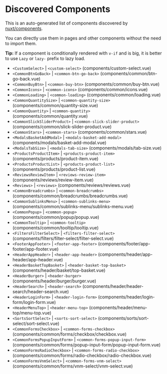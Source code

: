 # Discovered Components

This is an auto-generated list of components discovered by [nuxt/components](https://github.com/nuxt/components).

You can directly use them in pages and other components without the need to import them.

**Tip:** If a component is conditionally rendered with `v-if` and is big, it is better to use `Lazy` or `lazy-` prefix to lazy load.

- `<CustomSelect>` | `<custom-select>` (components/custom-select.vue)
- `<CommonBtnGoBack>` | `<common-btn-go-back>` (components/common/btn-go-back.vue)
- `<CommonBuyBtn>` | `<common-buy-btn>` (components/common/buy-btn.vue)
- `<CommonIcons>` | `<common-icons>` (components/common/icons.vue)
- `<CommonLoading>` | `<common-loading>` (components/common/loading.vue)
- `<CommonQuantitySize>` | `<common-quantity-size>` (components/common/quantity-size.vue)
- `<CommonQuantity>` | `<common-quantity>` (components/common/quantity.vue)
- `<CommonSlickSliderProduct>` | `<common-slick-slider-product>` (components/common/slick-slider-product.vue)
- `<CommonStars>` | `<common-stars>` (components/common/stars.vue)
- `<ModalsBasketAddModal>` | `<modals-basket-add-modal>` (components/modals/basket-add-modal.vue)
- `<ModalsTabSize>` | `<modals-tab-size>` (components/modals/tab-size.vue)
- `<ProductsProductItem>` | `<products-product-item>` (components/products/product-item.vue)
- `<ProductsProductList>` | `<products-product-list>` (components/products/product-list.vue)
- `<ReviewsReviewItem>` | `<reviews-review-item>` (components/reviews/review-item.vue)
- `<Reviews>` | `<reviews>` (components/reviews/reviews.vue)
- `<CommonBreadcrumbs>` | `<common-breadcrumbs>` (components/common/breadcrumbs/breadcrumbs.vue)
- `<CommonSublinksMenu>` | `<common-sublinks-menu>` (components/common/sublinks-menu/sublinks-menu.vue)
- `<CommonPopup>` | `<common-popup>` (components/common/popup/popup.vue)
- `<CommonTooltip>` | `<common-tooltip>` (components/common/tooltip/tooltip.vue)
- `<FiltersFilterSelect>` | `<filters-filter-select>` (components/filters/filter-select/filter-select.vue)
- `<FooterAppFooter>` | `<footer-app-footer>` (components/footer/app-footer/app-footer.vue)
- `<HeaderAppHeader>` | `<header-app-header>` (components/header/app-header/app-header.vue)
- `<HeaderBasketTopBasket>` | `<header-basket-top-basket>` (components/header/basket/top-basket.vue)
- `<HeaderBurger>` | `<header-burger>` (components/header/burger/burger.vue)
- `<HeaderSearch>` | `<header-search>` (components/header/header-search/header-search.vue)
- `<HeaderLoginForm>` | `<header-login-form>` (components/header/login-form/login-form.vue)
- `<HeaderMenuTop>` | `<header-menu-top>` (components/header/menu-top/menu-top.vue)
- `<SortsSortSelect>` | `<sorts-sort-select>` (components/sorts/sort-select/sort-select.vue)
- `<CommonFormsCheckbox>` | `<common-forms-checkbox>` (components/common/forms/checkbox/checkbox.vue)
- `<CommonFormsPopupInputForm>` | `<common-forms-popup-input-form>` (components/common/forms/popup-input-form/popup-input-form.vue)
- `<CommonFormsRadioCheckbox>` | `<common-forms-radio-checkbox>` (components/common/forms/radio-checkbox/radio-checkbox.vue)
- `<CommonFormsVnmSelect>` | `<common-forms-vnm-select>` (components/common/forms/vnm-select/vnm-select.vue)
